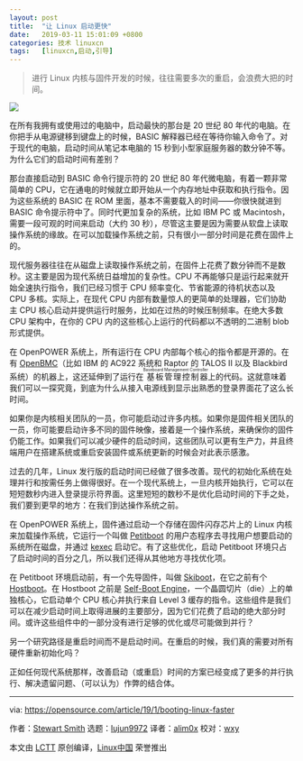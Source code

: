 ```yaml
---
layout: post
title:	"让 Linux 启动更快"
date:	2019-03-11 15:01:09 +0800 
categories:	技术 linuxcn 
tags:	[linuxcn,启动,引导]
---
```




> 
> 进行 Linux 内核与固件开发的时候，往往需要多次的重启，会浪费大把的时间。
> 
> 
> 


![](/Asserts/Images//attachment/album/201903/11/150048l95mu41ckzchzrhe.jpg)


在所有我拥有或使用过的电脑中，启动最快的那台是 20 世纪 80 年代的电脑。在你把手从电源键移到键盘上的时候，BASIC 解释器已经在等待你输入命令了。对于现代的电脑，启动时间从笔记本电脑的 15 秒到小型家庭服务器的数分钟不等。为什么它们的启动时间有差别？


那台直接启动到 BASIC 命令行提示符的 20 世纪 80 年代微电脑，有着一颗非常简单的 CPU，它在通电的时候就立即开始从一个内存地址中获取和执行指令。因为这些系统的 BASIC 在 ROM 里面，基本不需要载入的时间——你很快就进到 BASIC 命令提示符中了。同时代更加复杂的系统，比如 IBM PC 或 Macintosh，需要一段可观的时间来启动（大约 30 秒），尽管这主要是因为需要从软盘上读取操作系统的缘故。在可以加载操作系统之前，只有很小一部分时间是花费在固件上的。


现代服务器往往在从磁盘上读取操作系统之前，在固件上花费了数分钟而不是数秒。这主要是因为现代系统日益增加的复杂性。CPU 不再能够只是运行起来就开始全速执行指令，我们已经习惯于 CPU 频率变化、节省能源的待机状态以及 CPU 多核。实际上，在现代 CPU 内部有数量惊人的更简单的处理器，它们协助主 CPU 核心启动并提供运行时服务，比如在过热的时候压制频率。在绝大多数 CPU 架构中，在你的 CPU 内的这些核心上运行的代码都以不透明的二进制 blob 形式提供。


在 OpenPOWER 系统上，所有运行在 CPU 内部每个核心的指令都是开源的。在有 [OpenBMC](https://en.wikipedia.org/wiki/OpenBMC)（比如 IBM 的 AC922 系统和 Raptor 的 TALOS II 以及 Blackbird 系统）的机器上，这还延伸到了运行在<ruby> 基板管理控制器 <rt>  Baseboard Management Controller </rt></ruby>上的代码。这就意味着我们可以一探究竟，到底为什么从接入电源线到显示出熟悉的登录界面花了这么长时间。


如果你是内核相关团队的一员，你可能启动过许多内核。如果你是固件相关团队的一员，你可能要启动许多不同的固件映像，接着是一个操作系统，来确保你的固件仍能工作。如果我们可以减少硬件的启动时间，这些团队可以更有生产力，并且终端用户在搭建系统或重启安装固件或系统更新的时候会对此表示感激。


过去的几年，Linux 发行版的启动时间已经做了很多改善。现代的初始化系统在处理并行和按需任务上做得很好。在一个现代系统上，一旦内核开始执行，它可以在短短数秒内进入登录提示符界面。这里短短的数秒不是优化启动时间的下手之处，我们要到更早的地方：在我们到达操作系统之前。


在 OpenPOWER 系统上，固件通过启动一个存储在固件闪存芯片上的 Linux 内核来加载操作系统，它运行一个叫做 [Petitboot](https://github.com/open-power/petitboot) 的用户态程序去寻找用户想要启动的系统所在磁盘，并通过 [kexec](https://en.wikipedia.org/wiki/Kexec) 启动它。有了这些优化，启动 Petitboot 环境只占了启动时间的百分之几，所以我们还得从其他地方寻找优化项。


在 Petitboot 环境启动前，有一个先导固件，叫做 [Skiboot](https://github.com/open-power/skiboot)，在它之前有个 [Hostboot](https://github.com/open-power/hostboot)。在 Hostboot 之前是 [Self-Boot Engine](https://github.com/open-power/sbe)，一个晶圆切片（die）上的单独核心，它启动单个 CPU 核心并执行来自 Level 3 缓存的指令。这些组件是我们可以在减少启动时间上取得进展的主要部分，因为它们花费了启动的绝大部分时间。或许这些组件中的一部分没有进行足够的优化或尽可能做到并行？


另一个研究路径是重启时间而不是启动时间。在重启的时候，我们真的需要对所有硬件重新初始化吗？


正如任何现代系统那样，改善启动（或重启）时间的方案已经变成了更多的并行执行、解决遗留问题、（可以认为）作弊的结合体。




---


via: <https://opensource.com/article/19/1/booting-linux-faster>


作者：[Stewart Smith](https://opensource.com/users/stewart-ibm) 选题：[lujun9972](https://github.com/lujun9972) 译者：[alim0x](https://github.com/alim0x) 校对：[wxy](https://github.com/wxy)


本文由 [LCTT](https://github.com/LCTT/TranslateProject) 原创编译，[Linux中国](https://linux.cn/) 荣誉推出
